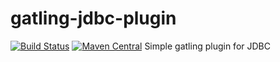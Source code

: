 # gatling-jdbc-plugin
[![Build Status](https://travis-ci.com/TinkoffCreditSystems/gatling-jdbc-plugin.svg?branch=master)](https://travis-ci.com/TinkoffCreditSystems/gatling-jdbc-plugin) [![Maven Central](https://img.shields.io/maven-central/v/ru.tinkoff/gatling-jdbc-plugin_2.12.svg?color=success)](https://search.maven.org/search?q=ru.tinkoff.gatling-jdbc-plugin)
Simple gatling plugin for JDBC